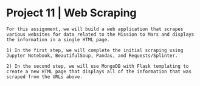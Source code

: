 # Project 11 | Web Scraping

    For this assignment, we will build a web application that scrapes various websites for data related to the Mission to Mars and displays the information in a single HTML page.  

    1) In the first step, we will complete the initial scraping using Jupyter Notebook, BeautifulSoup, Pandas, and Requests/Splinter.

    2) In the second step, we will use MongoDB with Flask templating to create a new HTML page that displays all of the information that was scraped from the URLs above.